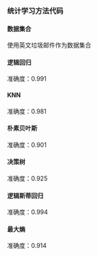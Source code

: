 ### 统计学习方法代码
#### 数据集合
使用英文垃圾邮件作为数据集合
#### 逻辑回归
准确度：0.991
#### KNN
准确度：0.981
#### 朴素贝叶斯
准确度：0.901

#### 决策树
准确度：0.925

#### 逻辑斯蒂回归
准确度：0.994

#### 最大熵
准确度：0.914